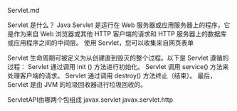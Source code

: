 Servlet.md

Servlet 是什么？
Java Servlet 是运行在 Web 服务器或应用服务器上的程序，它是作为来自 Web 浏览器或其他 HTTP 客户端的请求和 HTTP 服务器上的数据库或应用程序之间的中间层。
使用 Servlet，您可以收集来自网页表单



Servlet 生命周期可被定义为从创建直到毁灭的整个过程。以下是 Servlet 遵循的过程：
Servlet 通过调用 init () 方法进行初始化。
Servlet 调用 service() 方法来处理客户端的请求。
Servlet 通过调用 destroy() 方法终止（结束）。
最后，Servlet 是由 JVM 的垃圾回收器进行垃圾回收的。

ServletAPI由哪两个包组成
javax.servlet
javax.servlet.http
